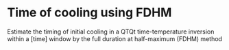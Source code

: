 # Time of cooling using FDHM
Estimate the timing of initial cooling in a QTQt time-temperature inversion within a [time] window by the full duration at half-maximum (FDHM) method

